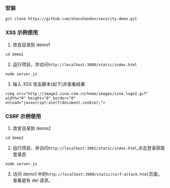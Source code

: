 ### 安装
```
git clone https://github.com/shanshandev/security-demo.git
```
### XSS 示例使用
1. 改变目录到 demo1
```
cd demo1
```
2. 运行项目，并访问`http://localhost:3000/static/index.html`
```
node server.js
```
3. 输入 XSS 攻击脚本(如下)并查看结果
```
<img src="http://image2.sina.com.cn/home/images/sina_logo2.gif" width="0" height="0" border="0" onload="javascript:alert(document.cookie);">
```
### CSRF 示例使用
1. 改变目录到 demo2
```
cd demo2
```
2. 运行项目，并访问`http://localhost:3001/static/index.html`,点击登录获取登录态
```
node server.js
```
3. 访问 demo1 中的`http://localhost:3000/static/csrf-attack.html`页面，查看是有 del 请求。

